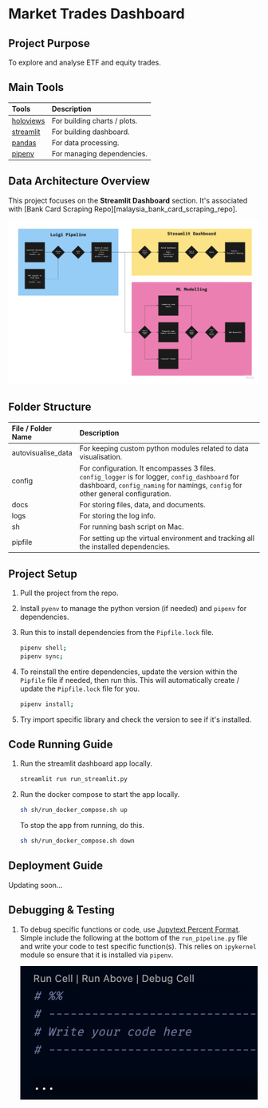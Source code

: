 # __Market Trades Dashboard__



## __Project Purpose__

To explore and analyse ETF and equity trades. 



## __Main Tools__

Tools | Description
:--- | :---
[holoviews][holoviews_docs_url] | For building charts / plots.
[streamlit][streamlit_docs_url] | For building dashboard.
[pandas][pandas_docs_url] | For data processing. 
[pipenv][pipenv_docs_url] | For managing dependencies. 



## __Data Architecture Overview__

This project focuses on the __Streamlit Dashboard__ section. It's associated with [Bank Card Scraping Repo][malaysia_bank_card_scraping_repo]. 

![Project Architecture Diagram][architecture_overview_img] 



## __Folder Structure__

File / Folder Name | Description
:--- | :---
autovisualise_data | For keeping custom python modules related to data visualisation. 
config | For configuration. It encompasses 3 files. `config_logger` is for logger, `config_dashboard` for dashboard, `config_naming` for namings, `config` for other general configuration. 
docs | For storing files, data, and documents. 
logs | For storing the log info. 
sh | For running bash script on Mac. 
pipfile | For setting up the virtual environment and tracking all the installed dependencies. 



## __Project Setup__

1.  Pull the project from the repo. 

1.  Install `pyenv` to manage the python version (if needed) and `pipenv` for dependencies. 

1.  Run this to install dependencies from the `Pipfile.lock` file. 
    
    ```bash
    pipenv shell;
    pipenv sync; 
    ```

1.  To reinstall the entire dependencies, update the version within the `Pipfile` file if needed, then run this. This will 
    automatically create / update the `Pipfile.lock` file for you. 

    ```bash
    pipenv install;
    ```

1.  Try import specific library and check the version to see if it's installed. 



## __Code Running Guide__

1.  Run the streamlit dashboard app locally. 

    ```bash
    streamlit run run_streamlit.py
    ```

1.  Run the docker compose to start the app locally. 

    ```bash
    sh sh/run_docker_compose.sh up
    ```

    To stop the app from running, do this. 

    ```bash
    sh sh/run_docker_compose.sh down 
    ```



## __Deployment Guide__

Updating soon... 



## __Debugging & Testing__ 

1.  To debug specific functions or code, use [Jupytext Percent Format][jupytext_percent_docs_url]. 
    Simple include the following at the bottom of the `run_pipeline.py` file and write your code 
    to test specific function(s). This relies on `ipykernel` module so ensure that it is installed 
    via `pipenv`. 

    ![Jupytext Percent Example][jupytext_percent_img]



[architecture_overview_img]: ./docs/images/architecture_overview.jpg 
[config_debug_img]: ./docs/images/config_debug_example.png
[jupytext_percent_img]: ./docs/images/jupytext_percent_example.png

[compile_ticker_data_repo]: https://github.com/lioneltayyd/compile-ticker-data

[holoviews_docs_url]: https://holoviews.org/reference/index.html
[streamlit_docs_url]: https://docs.streamlit.io/en/stable/
[pandas_docs_url]: https://pandas.pydata.org/docs/user_guide/index.html
[pipenv_docs_url]: https://pipenv-fork.readthedocs.io/en/latest/
[jupytext_percent_docs_url]: https://jupytext.readthedocs.io/en/latest/formats.html#the-percent-format
